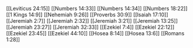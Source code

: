 [[Leviticus 24:15]]
[[Numbers 14:33]]
[[Numbers 14:34]]
[[Numbers 18:22]]
[[1 Kings 14:9]]
[[Nehemiah 9:26]]
[[Proverbs 30:9]]
[[Isaiah 17:10]]
[[Jeremiah 2:7]]
[[Jeremiah 2:32]]
[[Jeremiah 3:21]]
[[Jeremiah 13:25]]
[[Jeremiah 23:27]]
[[Jeremiah 32:33]]
[[Ezekiel 7:4]]
[[Ezekiel 22:12]]
[[Ezekiel 23:45]]
[[Ezekiel 44:10]]
[[Hosea 8:14]]
[[Hosea 13:6]]
[[Romans 1:28]]
